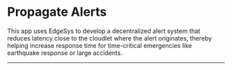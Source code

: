 # Propagate Alerts

This app uses EdgeSys to develop a decentralized alert system that reduces latency close to the cloudlet where the alert originates, thereby helping increase response time for time-critical emergencies like earthquake response or large accidents.

---

